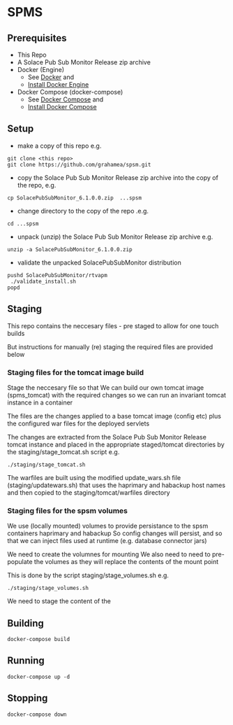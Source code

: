 # SPMS

## Prerequisites 

* This Repo
* A Solace Pub Sub Monitor Release zip archive
* Docker (Engine) 
  * See [Docker](https://docs.docker.com/engine/) and 
  * [Install Docker Engine](https://docs.docker.com/engine/install/) 
* Docker Compose (docker-compose) 
  * See [Docker Compose](https://docs.docker.com/compose/) and 
  * [Install Docker Compose](https://docs.docker.com/compose/install/) 

## Setup

* make a copy of this repo e.g.
```shell
git clone <this repo>
git clone https://github.com/grahamea/spsm.git
```

* copy the Solace Pub Sub Monitor Release zip archive into the copy of the repo, e.g.
```shell
cp SolacePubSubMonitor_6.1.0.0.zip  ...spsm
```

* change directory to the copy of the repo .e.g.
```shell
cd ...spsm
```

* unpack (unzip) the Solace Pub Sub Monitor Release zip archive e.g. 
```shell
unzip -a SolacePubSubMonitor_6.1.0.0.zip 
```

* validate the unpacked SolacePubSubMonitor distribution
```shell
pushd SolacePubSubMonitor/rtvapm
 ./validate_install.sh
popd
```

## Staging 

This repo contains the neccesary files - pre staged to allow for one touch builds 

But instructions for manually (re) staging the required files are provided below 

### Staging files for the tomcat image build

Stage the neccesary file so that
We can build our own tomcat image (spms_tomcat) with the required changes so we can run 
an invariant tomcat instance in a container 

The files are the changes applied to a base tomcat image (config etc)
plus the configured war files for the deployed servlets

The changes are extracted from the Solace Pub Sub Monitor Release tomcat instance 
and placed in the appropriate staged/tomcat directories by the
staging/stage_tomcat.sh script e.g.

```shell
./staging/stage_tomcat.sh
```

The warfiles are built using the modified update_wars.sh file (staging/updatewars.sh)
that uses the haprimary and habackup host names and then copied to the staging/tomcat/warfiles directory 

### Staging files for the spsm volumes

We use (locally mounted) volumes to provide persistance to the spsm containers haprimary and habackup
So config changes will persist, and so that we can inject files used at runtime (e.g. database connector jars)

We need to create the volumnes for mounting 
We also need to need to pre-populate the volumes as they will replace the contents of the mount point

This is done by the script staging/stage_volumes.sh e.g.

```shell
./staging/stage_volumes.sh
```



We need to stage the content of the 


## Building 
```shell
docker-compose build
```

## Running

```shell
docker-compose up -d
```

## Stopping 

```shell
docker-compose down
```

